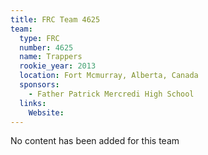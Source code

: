 ```yaml
---
title: FRC Team 4625
team:
  type: FRC
  number: 4625
  name: Trappers
  rookie_year: 2013
  location: Fort Mcmurray, Alberta, Canada
  sponsors:
    - Father Patrick Mercredi High School
  links:
    Website: 
---
```

No content has been added for this team